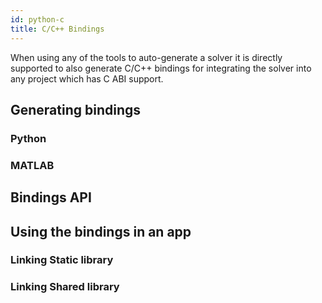 ```yaml
---
id: python-c
title: C/C++ Bindings
---
```


<script type="text/x-mathjax-config">MathJax.Hub.Config({tex2jax: {inlineMath: [['$','$'], ['\\(','\\)']]}});</script>
<script type="text/javascript" async src="https://cdn.mathjax.org/mathjax/latest/MathJax.js?config=TeX-AMS-MML_HTMLorMML"></script>

When using any of the tools to auto-generate a solver it is directly supported to also generate C/C++ bindings for integrating the solver into any project which has C ABI support.

## Generating bindings

### Python

### MATLAB

## Bindings API

## Using the bindings in an app



### Linking Static library

### Linking Shared library

